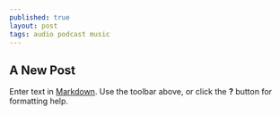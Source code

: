 ```yaml
---
published: true
layout: post
tags: audio podcast music
---
```

## A New Post

Enter text in [Markdown](http://daringfireball.net/projects/markdown/). Use the toolbar above, or click the **?** button for formatting help.
